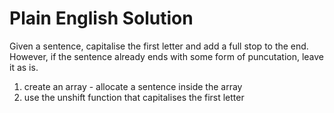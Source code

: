 # Plain English Solution
Given a sentence, capitalise the first letter and add a full stop to the end. However, if the sentence already ends with some form of puncutation, leave it as is.

1) create an array - allocate a sentence inside the array
2) use the unshift function that capitalises the first letter
